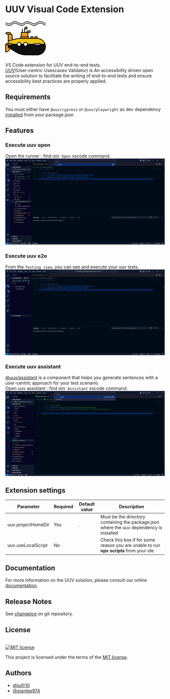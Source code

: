 # UUV Visual Code Extension

![UUV Logo](./packages/vscode-extension/uuv.png)<br/>
VS Code extension for UUV end-to-end tests.<br/>
[UUV](https://e2e-test-quest.github.io/uuv/)(User-centric Usescases Validator) is An accessibility driven open source solution to facilitate the writing of end-to-end tests and ensure accessibility best practices are properly applied.

## Requirements

You must either have `@uuv/cypress` or `@uuv/playwright` as dev dependency [installed](https://e2e-test-quest.github.io/uuv/docs/getting-started/installation) from your package.json

## Features

### Execute **uuv open**
Open the runner : find `UUV Open` vscode command.<br/>
![UUV Open](./packages/vscode-extension/docs/images/uuv-open.png)

### Execute **uuv e2e**
From the `Testing view`, you can see and execute your uuv tests.<br/>
![UUV E2E](./packages/vscode-extension/docs/images/uuv-e2e.png)

### Execute **uuv assistant**
[@uuv/assistant](https://e2e-test-quest.github.io/uuv/docs/tools/uuv-assistant) is a component that helps you generate sentences with a user-centric approach for your test scenario.<br/>
Open uuv assistant : find `UUV Assistant` vscode command.<br/>
![UUV Assistant](./packages/vscode-extension/docs/images/uuv-assistant.png)


## Extension settings

| Parameter             | Required | Default value | Description                                                                                |
|-----------------------|----------|---------------|--------------------------------------------------------------------------------------------|
| uuv.projectHomeDir    | Yes      | `.`           | Must be the directory containing the package.json where the uuv dependency is installed    |
| uuv.useLocalScript    | No       |               | Check this box if for some reason you are unable to run **npx scripts** from your ide      |

## Documentation
For more information on the UUV solution, please consult our online [documentation](https://e2e-test-quest.github.io/uuv/).

## Release Notes
See [changelog](https://github.com/e2e-test-quest/uuv/blob/main/packages/vscode-extension/CHANGELOG.md) on git repository.

## License

[<a href="https://github.com/e2e-test-quest/uuv/blob/main/LICENSE">  
<img src="https://img.shields.io/badge/license-MIT-blue" alt="MIT license"/>  
</a>](https://spdx.org/licenses/MIT.html)

This project is licensed under the terms of the [MIT license](https://github.com/e2e-test-quest/uuv/blob/main/LICENSE).

## Authors

- [@luifr10](https://github.com/luifr10)
- [@stanlee974](https://github.com/stanlee974)
